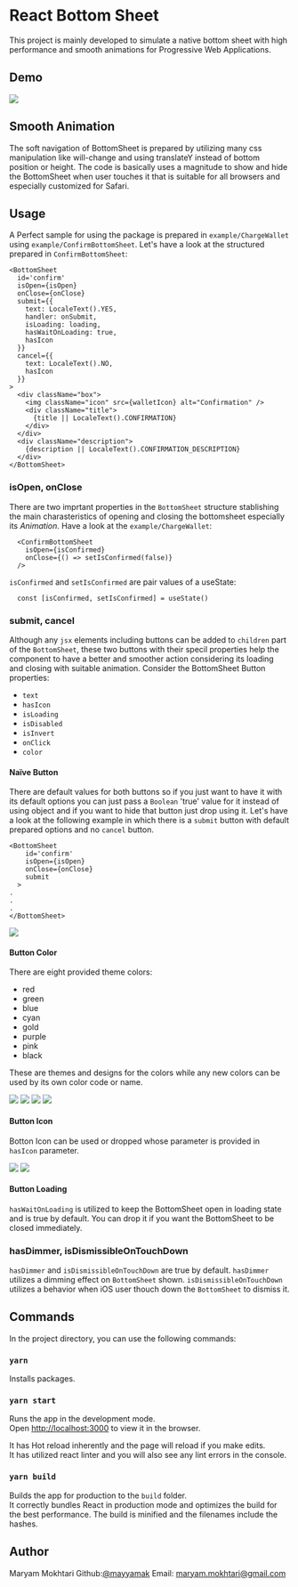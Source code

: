 # React Bottom Sheet

This project is mainly developed to simulate a native bottom sheet with high performance and smooth animations for Progressive Web Applications.

## Demo
![](https://raw.githubusercontent.com/mayyamak/react-bottom-sheet/master/src/images/Demo.gif)

## Smooth Animation
The soft navigation of BottomSheet is prepared by utilizing many css manipulation like will-change and using translateY instead of bottom position or height. The code is basically uses a magnitude to show and hide the BottomSheet when user touches it that is suitable for all browsers and especially customized for Safari.

## Usage
A Perfect sample for using the package is prepared in `example/ChargeWallet` using `example/ConfirmBottomSheet`.
Let's have a look at the structured prepared in `ConfirmBottomSheet`:
```React
<BottomSheet
  id='confirm'
  isOpen={isOpen}
  onClose={onClose}
  submit={{
    text: LocaleText().YES,
    handler: onSubmit,
    isLoading: loading,
    hasWaitOnLoading: true,
    hasIcon
  }}
  cancel={{
    text: LocaleText().NO,
    hasIcon
  }}
>
  <div className="box">
    <img className="icon" src={walletIcon} alt="Confirmation" />
    <div className="title">
      {title || LocaleText().CONFIRMATION}
    </div>
  </div>
  <div className="description">
    {description || LocaleText().CONFIRMATION_DESCRIPTION}
  </div>
</BottomSheet>
```
### isOpen, onClose
There are two imprtant properties in the `BottomSheet` structure stablishing the main charasteristics of opening and closing the bottomsheet especially its *Animation*.
Have a look at the `example/ChargeWallet`:
```React
  <ConfirmBottomSheet
    isOpen={isConfirmed}
    onClose={() => setIsConfirmed(false)}
  />
```
`isConfirmed` and `setIsConfirmed` are pair values of a useState:
```React
  const [isConfirmed, setIsConfirmed] = useState()
```
### submit, cancel
Although any `jsx` elements including buttons can be added to `children` part of the `BottomSheet`, these two buttons with their specil properties help the component to have a better and smoother action considering its loading and closing with suitable animation.
Consider the BottomSheet Button properties:
- `text`
- `hasIcon`
- `isLoading`
-  `isDisabled` 
-  `isInvert` 
-  `onClick`
-  `color`

#### Naïve Button
There are default values for both buttons so if you just want to have it with its default options you can just pass a `Boolean` 'true' value for it instead of using object and if you want to hide that button just drop using it. Let's have a look at the following example in which there is a `submit` button with default prepared options and no `cancel` button.
```React
<BottomSheet
    id='confirm'
    isOpen={isOpen}
    onClose={onClose}
    submit
  >
.
.
.
</BottomSheet>
```
![](https://raw.githubusercontent.com/mayyamak/react-bottom-sheet/master/src/images/simple.gif)
#### Button Color
There are eight provided theme colors:
  - red
  - green
  - blue
  - cyan
  - gold
  - purple
  - pink
  - black
  
 These are themes and designs for the colors while any new colors can be used by its own color code or name.
 
![](https://raw.githubusercontent.com/mayyamak/react-bottom-sheet/master/src/images/green.gif)
![](https://raw.githubusercontent.com/mayyamak/react-bottom-sheet/master/src/images/cyan.gif)
![](https://raw.githubusercontent.com/mayyamak/react-bottom-sheet/master/src/images/blue.gif)
![](https://raw.githubusercontent.com/mayyamak/react-bottom-sheet/master/src/images/black.gif)

#### Button Icon
Botton Icon can be used or dropped whose parameter is provided in `hasIcon` parameter.

![](https://raw.githubusercontent.com/mayyamak/react-bottom-sheet/master/src/images/icony.gif)
![](https://raw.githubusercontent.com/mayyamak/react-bottom-sheet/master/src/images/noicon.gif)

#### Button Loading
`hasWaitOnLoading` is utilized to keep the BottomSheet open in loading state and is true by default. You can drop it if you want the BottomSheet to be closed immediately.

### hasDimmer, isDismissibleOnTouchDown
 `hasDimmer` and `isDismissibleOnTouchDown` are true by default. 
 `hasDimmer` utilizes a dimming effect on `BottomSheet` shown.
 `isDismissibleOnTouchDown` utilizes a behavior when iOS user thouch down the `BottomSheet` to dismiss it.

## Commands
In the project directory, you can use the following commands:

### `yarn`
Installs packages.

### `yarn start`

Runs the app in the development mode.\
Open [http://localhost:3000](http://localhost:3000) to view it in the browser.

It has Hot reload inherently and the page will reload if you make edits.\
It has utilized react linter and you will also see any lint errors in the console.

### `yarn build`

Builds the app for production to the `build` folder.\
It correctly bundles React in production mode and optimizes the build for the best performance.
The build is minified and the filenames include the hashes.

## Author
Maryam Mokhtari 
Github:[@mayyamak](https://github.com/mayyamak) 
Email: [maryam.mokhtari@gmail.com](mailto:maryam.mokhtari@gmail.com)
